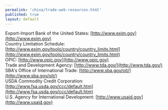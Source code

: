 ```yaml
--- 
permalink: 'china/trade-web-resources.html' 
published: true 
layout: default
---
```

Export-Import Bank of the United States: [http://www.exim.gov](http://www.exim.gov)  
Country Limitation Schedule: [http://www.exim.gov/tools/country/country_limits.html](http://www.exim.gov/tools/country/country_limits.html)   
OPIC: [http://www.opic.gov](http://www.opic.gov)  
Trade and Development Agency: [http://www.tda.gov/](http://www.tda.gov/)   
SBA's Office of International Trade: [http://www.sba.gov/oit/](http://www.sba.gov/oit/)  
USDA Commodity Credit Corporation: [http://www.fsa.usda.gov/ccc/default.htm](http://www.fsa.usda.gov/ccc/default.htm)  
U.S. Agency for International Development: [http://www.usaid.gov](http://www.usaid.gov)  
